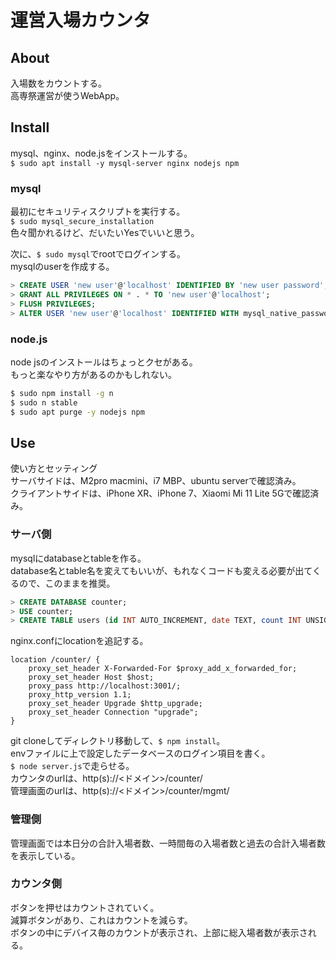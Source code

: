 # 運営入場カウンタ
## About
入場数をカウントする。  
高専祭運営が使うWebApp。

## Install
mysql、nginx、node.jsをインストールする。  
`$ sudo apt install -y mysql-server nginx nodejs npm`

### mysql
最初にセキュリティスクリプトを実行する。  
`$ sudo mysql_secure_installation`  
色々聞かれるけど、だいたいYesでいいと思う。  

次に、`$ sudo mysql`でrootでログインする。  
mysqlのuserを作成する。  
```sql
> CREATE USER 'new user'@'localhost' IDENTIFIED BY 'new user password';
> GRANT ALL PRIVILEGES ON * . * TO 'new user'@'localhost';
> FLUSH PRIVILEGES;
> ALTER USER 'new user'@'localhost' IDENTIFIED WITH mysql_native_password BY 'new user password';
```

### node.js
node jsのインストールはちょっとクセがある。  
もっと楽なやり方があるのかもしれない。  
```sh
$ sudo npm install -g n
$ sudo n stable
$ sudo apt purge -y nodejs npm
```

## Use
使い方とセッティング  
サーバサイドは、M2pro macmini、i7 MBP、ubuntu serverで確認済み。  
クライアントサイドは、iPhone XR、iPhone 7、Xiaomi Mi 11 Lite 5Gで確認済み。  
### サーバ側
mysqlにdatabaseとtableを作る。  
database名とtable名を変えてもいいが、もれなくコードも変える必要が出てくるので、このままを推奨。  
```sql
> CREATE DATABASE counter;
> USE counter;
> CREATE TABLE users (id INT AUTO_INCREMENT, date TEXT, count INT UNSIGNED, PRIMARY KEY (id));
```  
nginx.confにlocationを追記する。  
```nginx
location /counter/ {
    proxy_set_header X-Forwarded-For $proxy_add_x_forwarded_for;
    proxy_set_header Host $host;
    proxy_pass http://localhost:3001/;
    proxy_http_version 1.1;
    proxy_set_header Upgrade $http_upgrade;
    proxy_set_header Connection "upgrade";
}
```
git cloneしてディレクトリ移動して、`$ npm install`。  
envファイルに上で設定したデータベースのログイン項目を書く。  
`$ node server.js`で走らせる。  
カウンタのurlは、http(s)://<ドメイン>/counter/  
管理画面のurlは、http(s)://<ドメイン>/counter/mgmt/  

### 管理側
管理画面では本日分の合計入場者数、一時間毎の入場者数と過去の合計入場者数を表示している。  

### カウンタ側
ボタンを押せはカウントされていく。  
減算ボタンがあり、これはカウントを減らす。  
ボタンの中にデバイス毎のカウントが表示され、上部に総入場者数が表示される。  